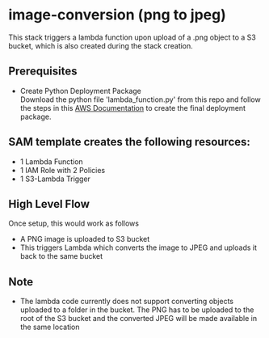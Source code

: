 # image-conversion (png to jpeg)

This stack triggers a lambda function upon upload of a .png object to a S3 bucket, which is also created during the stack creation.

## Prerequisites

- Create Python Deployment Package  
Download the python file 'lambda_function.py' from this repo and follow the steps in this [AWS Documentation](http://docs.aws.amazon.com/lambda/latest/dg/with-s3-example-deployment-pkg.html#Python) to create the final deployment package.

 
## SAM template creates the following resources:

- 1 Lambda Function
- 1 IAM Role with 2 Policies
- 1 S3-Lambda Trigger

## High Level Flow

Once setup, this would work as follows

- A PNG image is uploaded to S3 bucket
- This triggers Lambda which converts the image to JPEG and uploads it back to the same bucket
 

## Note

- The lambda code currently does not support converting objects uploaded to a folder in the bucket. The PNG has to be uploaded to the root of the S3 bucket and the converted JPEG will be made available in the same location

